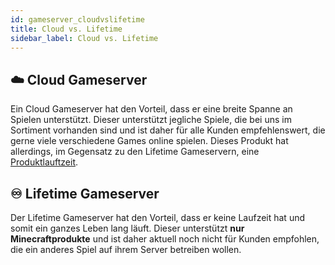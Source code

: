 ```yaml
---
id: gameserver_cloudvslifetime
title: Cloud vs. Lifetime
sidebar_label: Cloud vs. Lifetime
---
```

## ☁️ Cloud Gameserver
Ein Cloud Gameserver hat den Vorteil, dass er eine breite Spanne an Spielen unterstützt. Dieser unterstützt jegliche Spiele, die
bei uns im Sortiment vorhanden sind und ist daher für alle Kunden empfehlenswert, die gerne viele verschiedene Games online spielen.
Dieses Produkt hat allerdings, im Gegensatz zu den Lifetime Gameservern, eine [Produktlauftzeit](https://docs.zap-hosting.com/docs/en/firststeps_rent_contractorprepaid).

## ♾️ Lifetime Gameserver
Der Lifetime Gameserver hat den Vorteil, dass er keine Laufzeit hat und somit ein ganzes Leben lang läuft.
Dieser unterstützt **nur Minecraftprodukte** und ist daher aktuell noch nicht für Kunden empfohlen, die ein anderes
Spiel auf ihrem Server betreiben wollen.
